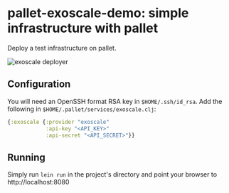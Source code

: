 pallet-exoscale-demo: simple infrastructure with pallet
=======================================================

Deploy a test infrastructure on pallet.

![exoscale deployer](http://i.imgur.com/KKcoyDX.png)

## Configuration

You will need an OpenSSH format RSA key in `$HOME/.ssh/id_rsa`.
Add the following in `$HOME/.pallet/services/exoscale.clj`:

```clojure
{:exoscale {:provider "exoscale"
            :api-key "<API_KEY>"
			:api-secret "<API_SECRET>"}}
```

## Running

Simply run `lein run` in the project's directory and point
your browser to http://localhost:8080


